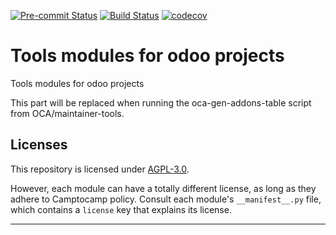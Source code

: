 
<!-- /!\ Non OCA Context : Set here the badge of your runbot / runboat instance. -->
[![Pre-commit Status](https://github.com/Camptocamp/odoo-tools/actions/workflows/pre-commit.yml/badge.svg?branch=15.0)](https://github.com/Camptocamp/odoo-tools/actions/workflows/pre-commit.yml?query=branch%3A15.0)
[![Build Status](https://github.com/Camptocamp/odoo-tools/actions/workflows/test.yml/badge.svg?branch=15.0)](https://github.com/Camptocamp/odoo-tools/actions/workflows/test.yml?query=branch%3A15.0)
[![codecov](https://codecov.io/gh/Camptocamp/odoo-tools/branch/15.0/graph/badge.svg)](https://codecov.io/gh/Camptocamp/odoo-tools)
<!-- /!\ Non OCA Context : Set here the badge of your translation instance. -->

<!-- /!\ do not modify above this line -->

# Tools modules for odoo projects

Tools modules for odoo projects

<!-- /!\ do not modify below this line -->

<!-- prettier-ignore-start -->

[//]: # (addons)

This part will be replaced when running the oca-gen-addons-table script from OCA/maintainer-tools.

[//]: # (end addons)

<!-- prettier-ignore-end -->

## Licenses

This repository is licensed under [AGPL-3.0](LICENSE).

However, each module can have a totally different license, as long as they adhere to Camptocamp
policy. Consult each module's `__manifest__.py` file, which contains a `license` key
that explains its license.

----
<!-- /!\ Non OCA Context : Set here the full description of your organization. -->
